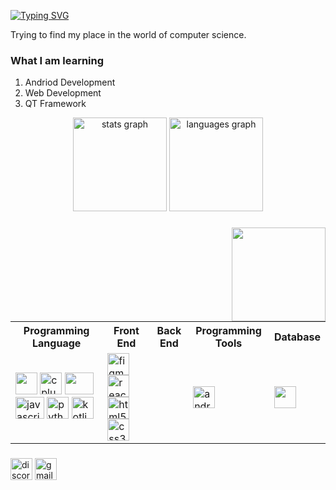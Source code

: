 [![Typing SVG](https://readme-typing-svg.herokuapp.com?font=Fira+Code&duration=3000&pause=100&color=47F713&width=435&lines=Hello+there....+;My+Name+is+Bhumit)](https://git.io/typing-svg)

Trying to find my place in the world of computer science.

### What I am learning 
1. Andriod Development
2. Web Development
3. QT Framework

<div align="center">
  <img src="https://github-readme-stats.vercel.app/api?hide_title=false&hide_rank=false&show_icons=true&include_all_commits=true&count_private=true&disable_animations=false&theme=dracula&locale=en&hide_border=false&username=BhumitRohilla" height="150" alt="stats graph"  />
  <img src="https://github-readme-stats.vercel.app/api/top-langs?locale=en&hide_title=false&layout=compact&card_width=320&langs_count=5&theme=dracula&hide_border=false&username=BhumitRohilla" height="150" alt="languages graph"  />
</div>

###

<img align="right" height="150" src="https://media.tenor.com/uYP_Nkq8VPsAAAAd/coding-hello-world.gif"  />

###

<div align="left">
  <table>
    <tr>
      <th>Programming Language</th>
      <th>Front End</th>
      <th>Back End</th>
      <th>Programming Tools</th>
      <th>Database</th>
    </tr>
    <tr>
      <td>
        <img src="https://cdn.jsdelivr.net/gh/devicons/devicon/icons/c/c-original.svg" height="35" widht="46"/>
        <a href="https://gcc.gnu.org/"><img src="https://cdn.jsdelivr.net/gh/devicons/devicon/icons/cplusplus/cplusplus-original.svg" height="35" widht="46" alt="cplusplus" /></a>
        <a href="https://www.oracle.com/in/java/"><img src="https://cdn.jsdelivr.net/gh/devicons/devicon/icons/java/java-original-wordmark.svg" height=35 width=46/></a>
        <a href="https://developer.mozilla.org/en-US/docs/Web/JavaScript"><img src="https://cdn.jsdelivr.net/gh/devicons/devicon/icons/javascript/javascript-original.svg" height="35" width="46" alt="javascript logo"  /></a>
  <img src="https://cdn.jsdelivr.net/gh/devicons/devicon/icons/python/python-original.svg"  height="35" widht="46"alt="python logo"  />
  <img src="https://cdn.jsdelivr.net/gh/devicons/devicon/icons/kotlin/kotlin-original.svg"  height="35" widht="46" alt="kotlin logo" />
      </td>
      <td>
        <img src="https://cdn.jsdelivr.net/gh/devicons/devicon/icons/figma/figma-original.svg" height="35" widht="46" alt="figma logo" />
        <img src="https://cdn.jsdelivr.net/gh/devicons/devicon/icons/react/react-original.svg" height="35" widht="46" alt="react logo"  />
        <img src="https://cdn.jsdelivr.net/gh/devicons/devicon/icons/html5/html5-original.svg" height="35" widht="46" alt="html5 logo"  />
        <img src="https://cdn.jsdelivr.net/gh/devicons/devicon/icons/css3/css3-original.svg" height="35" widht="46" alt="css3 logo"  />
      </td>
      <td></td>
      <td> <a href="https://developer.android.com/"><img src="https://cdn.jsdelivr.net/gh/devicons/devicon/icons/androidstudio/androidstudio-original.svg" height="35" widht="46" alt="android"/></a></td>
    <td><img src="https://cdn.jsdelivr.net/gh/devicons/devicon/icons/oracle/oracle-original.svg" height="35" widht="46"/></td>
    </tr>
  </table>
  
  
  
 
  
  
  
  
  
          
</div>

###

<div align="left">
  <a href="404"><img src="https://img.shields.io/static/v1?message=Discord&logo=discord&label=&color=7289DA&logoColor=white&labelColor=&style=for-the-badge" height="35" alt="discord logo"  /></a>
  <a href="mailto:bhumit73rohilla@gamil.com"><img src="https://img.shields.io/static/v1?message=Gmail&logo=gmail&label=&color=D14836&logoColor=white&labelColor=&style=for-the-badge" height="35" alt="gmail logo"  /></a>
  <a href="https://www.linkedin.com/in/bhumit-rohilla-54673b199/><img src="https://img.shields.io/static/v1?message=LinkedIn&logo=linkedin&label=&color=0077B5&logoColor=white&labelColor=&style=for-the-badge" height="35" alt="linkedin logo"  /></a>
</div>

###

<br clear="both">

###
